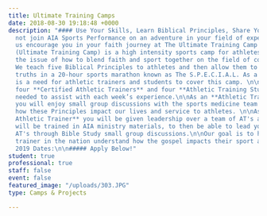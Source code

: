 ```yaml
---
title: Ultimate Training Camps
date: 2018-08-30 19:18:48 +0000
description: "#### Use Your Skills, Learn Biblical Principles, Share Your Faith! Why
  not join AIA Sports Performance on an adventure in your field of expertise. Let
  us encourage you in your faith journey at The Ultimate Training Camp! \n\nThe UTC
  (Ultimate Training Camp) is a high intensity sports camp for athletes. We tackle
  the issue of how to blend faith and sport together on the field of competition.
  We teach five Biblical Principles to athletes and then allow them to test those
  truths in a 20-hour sports marathon known as The S.P.E.C.I.A.L. As a result there
  is a need for athletic trainers and students to cover this camp. \n\nA maximum of
  four **Certified Athletic Trainers** and four **Athletic Training Students** are
  needed to assist with each week’s experience.\n\nAs an **Athletic Training Student**
  you will enjoy small group discussions with the sports medicine team as we explore
  how these Principles impact our lives and service to athletes. \n\nAs a **Certified
  Athletic Trainer** you will be given leadership over a team of AT's at UTC. You
  will be trained in AIA ministry materials, to then be able to lead your team of
  AT's through Bible Study small group discussions.\n\nOur goal is to help every athletic
  trainer in the nation understand how the gospel impacts their sport and life. \n\n#####
  2019 Dates:\n\n##### Apply Below!"
student: true
professional: true
staff: false
event: false
featured_image: "/uploads/303.JPG"
type: Camps & Projects

---
```


